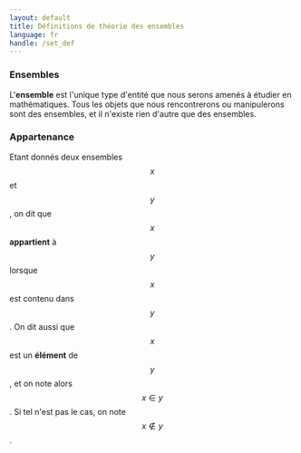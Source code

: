 ```yaml
---
layout: default
title: Définitions de théorie des ensembles
language: fr
handle: /set_def
---
```


<script src="https://cdn.mathjax.org/mathjax/latest/MathJax.js?config=TeX-AMS-MML_HTMLorMML" type="text/javascript"></script>

### Ensembles
L'**ensemble** est l'unique type d'entité que nous serons amenés à étudier en mathématiques. Tous les objets que nous rencontrerons ou manipulerons sont des ensembles, et il n'existe rien d'autre que des ensembles.

### Appartenance
Etant donnés deux ensembles $$x$$ et $$y$$, on dit que $$x$$ **appartient** à $$y$$ lorsque $$x$$ est contenu dans $$y$$. On dit aussi que $$x$$ est un **élément** de $$y$$, et on note alors $$x \in y$$. Si tel n'est pas le cas, on note $$x \notin y$$.
